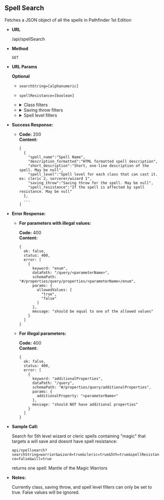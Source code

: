 **Spell Search**
----
  Fetches a JSON object of all the spells in Pathfinder 1st Edition

* **URL**

  /api/spellSearch

* **Method**
  
  `GET`
  
* **URL Params**

  **Optional**
 
  * `searchString=[alphanumeric]`
   
  * `spellResistance=[boolean]`
   
  * <details>
    <summary>Class filters</summary><br>
      
    `alchemist=[true]`
   
    `antipaladin=[true]`
   
    `arcanist=[true]`
   
    `bard=[true]`
   
    `bloodrager=[true]`
   
    `cleric=[true]`
   
    `druid=[true]`
   
    `hunter=[true]`
   
    `inquisitor=[true]`
   
    `investigator=[true]`
   
    `magus=[true]`
   
    `medium=[true]`
   
    `mesmerist=[true]`
   
    `occultist=[true]`
   
    `oracle=[true]`
   
    `paladin=[true]`
   
    `psychic=[true]`
   
    `ranger=[true]`
   
    `shaman=[true]`
   
    `skald=[true]`
   
    `sorcerer=[true]`
   
    `spiritualist=[true]`
   
    `summoner=[true]`
   
    `summoner_unchained=[true]`
   
    `witch=[true]`
   
    `wizard=[true]`
  </details>
  
  * <details>
    <summary>Saving throw filters</summary><br>
  
    `fortitude=[true]`
   
    `reflex=[true]`
   
    `will=[true]`
   
    `none=[true]`
  </details>
   
  * <details>
    <summary>Spell level filters</summary><br>
      
    `0th=[true]`
   
    `1st=[true]`
   
    `2nd=[true]`
    
    `3rd=[true]`
   
    `4th=[true]`
   
    `5th=[true]`
   
    `6th=[true]`
   
    `7th=[true]`
   
    `8th=[true]`
   
    `9th=[true]`
  </details>

* **Success Response:**
  
  * **Code:** 200 <br />
    **Content:** 
    ```
    [
      {
        "spell_name":"Spell Name",
        "description_formatted":"HTML formatted spell description",
        "short_description":"Short, one-line description of the spell. May be null",
        "spell_level":"Spell level for each class that can cast it. ex: cleric 2, sorcerer/wizard 1",
        "saving_throw":"Saving throw for the spell. May be null",
        "spell_resistance":"If the spell is affected by spell resistance. May be null"
      },
      ...
    ]
    ```

* **Error Response:**

  * **For parameters with illegal values:**

    **Code:** 400 <br />
    **Content:**
    ```
    {
      ok: false,
      status: 400,
      error: [
        {
          keyword: "enum",
          dataPath: "/query/<parameterName>",
          schemaPath: "#/properties/query/properties/<parameterName>/enum",
          params: {
            allowedValues: [
              "true",
              "false"
            ]
          },
          message: "should be equal to one of the allowed values"
        }
      ]
    }
    ```

  * **For illegal parameters:**

    **Code:** 400 <br />
    **Content:**
    ```
    {
      ok: false,
      status: 400,
      error: [
        {
          keyword: "additionalProperties",
          dataPath: "/query",
          schemaPath: "#/properties/query/additionalProperties",
          params: {
            additionalProperty: "<parameterName>"
          },
          message: "should NOT have additional properties"
        }
      ]
    }
    ```

* **Sample Call:**

  Search for 5th level wizard or cleric spells containing "magic" that targets a will save and doesnt have spell resistance:

  `api/spellsearch?searchString=warrior&wizard=true&cleric=true&5th=true&spellResistance=false&will=true`
  
  returns one spell: Mantle of the Magic Warriors 

* **Notes:**

  Currently class, saving throw, and spell level filters can only be set to true. False values will be ignored. 
